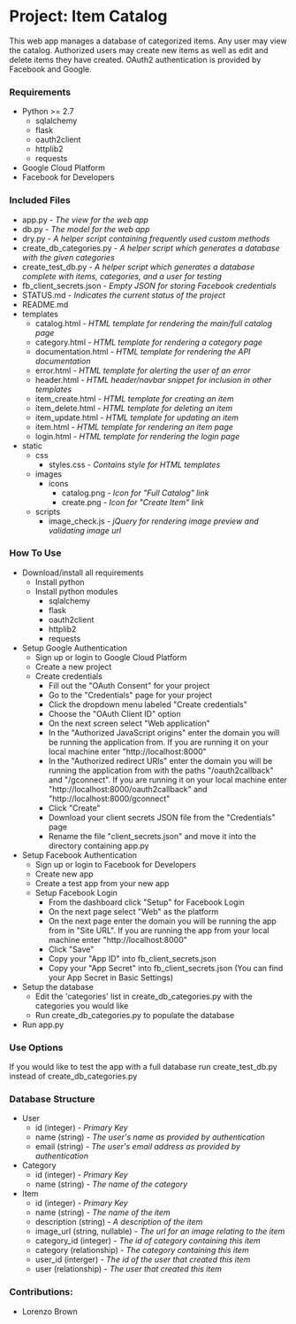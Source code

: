 # Project: Item Catalog

This web app manages a database of categorized items. Any user may view the catalog. Authorized users may create new items as well as edit and delete items they have created. OAuth2 authentication is provided by Facebook and Google.

### Requirements
* Python >= 2.7
    * sqlalchemy
    * flask
    * oauth2client
    * httplib2
    * requests
* Google Cloud Platform
* Facebook for Developers

### Included Files
* app.py - *The view for the web app*
* db.py - *The model for the web app*
* dry.py - *A helper script containing frequently used custom methods*
* create_db_categories.py - *A helper script which generates a database with the given categories*
* create_test_db.py - *A helper script which generates a database complete with items, categories, and a user for testing*
* fb_client_secrets.json - *Empty JSON for storing Facebook credentials*
* STATUS.md - *Indicates the current status of the project*
* README.md
* templates
    * catalog.html - *HTML template for rendering the main/full catalog page*
    * category.html - *HTML template for rendering a category page*
    * documentation.html - *HTML template for rendering the API documentation*
    * error.html - *HTML template for alerting the user of an error*
    * header.html - *HTML header/navbar snippet for inclusion in other templates*
    * item_create.html - *HTML template for creating an item*
    * item_delete.html - *HTML template for deleting an item*
    * item_update.html - *HTML template for updating an item*
    * item.html - *HTML template for rendering an item page*
    * login.html - *HTML template for rendering the login page*
* static
    * css
        * styles.css - *Contains style for HTML templates*
    * images
        * icons
            * catalog.png - *Icon for "Full Catalog" link*
            * create.png - *Icon for "Create Item" link*
    * scripts
        * image_check.js - *jQuery for rendering image preview and validating image url*

### How To Use
* Download/install all requirements
    * Install python
    * Install python modules
        * sqlalchemy
        * flask
        * oauth2client
        * httplib2
        * requests
* Setup Google Authentication
    * Sign up or login to Google Cloud Platform
    * Create a new project
    * Create credentials
        * Fill out the "OAuth Consent" for your project
        * Go to the "Credentials" page for your project
        * Click the dropdown menu labeled "Create credentials"
        * Choose the "OAuth Client ID" option
        * On the next screen select "Web application"
        * In the "Authorized JavaScript origins" enter the domain you will be running the application from. If you are running it on your local machine enter "http://localhost:8000"
        * In the "Authorized redirect URIs" enter the domain you will be running the application from with the paths "/oauth2callback" and "/gconnect". If you are running it on your local machine enter "http://localhost:8000/oauth2callback" and "http://localhost:8000/gconnect"
        * Click "Create"
        * Download your client secrets JSON file from the "Credentials" page
        * Rename the file "client_secrets.json" and move it into the directory containing app.py
* Setup Facebook Authentication
    * Sign up or login to Facebook for Developers
    * Create new app
    * Create a test app from your new app
    * Setup Facebook Login
        * From the dashboard click "Setup" for Facebook Login
        * On the next page select "Web" as the platform
        * On the next page enter the domain you will be running the app from in "Site URL". If you are running the app from your local machine enter "http://localhost:8000"
        * Click "Save"
        * Copy your "App ID" into fb_client_secrets.json
        * Copy your "App Secret" into fb_client_secrets.json (You can find your App Secret in Basic Settings)
* Setup the database
    * Edit the 'categories' list in create_db_categories.py with the categories you would like
    * Run create_db_categories.py to populate the database
* Run app.py

### Use Options
If you would like to test the app with a full database run create_test_db.py instead of create_db_categories.py

### Database Structure
* User
    * id (integer) - *Primary Key*
    * name (string) - *The user's name as provided by authentication*
    * email (string) - *The user's email address as provided by authentication*
* Category
    * id (integer) - *Primary Key*
    * name (string) - *The name of the category*
* Item
    * id (integer) - *Primary Key*
    * name (string) - *The name of the item*
    * description (string) - *A description of the item*
    * image_url (string, nullable) - *The url for an image relating to the item*
    * category_id (integer) - *The id of category containing this item*
    * category (relationship) - *The category containing this item*
    * user_id (interger) - *The id of the user that created this item*
    * user (relationship) - *The user that created this item*

### Contributions:
* Lorenzo Brown

